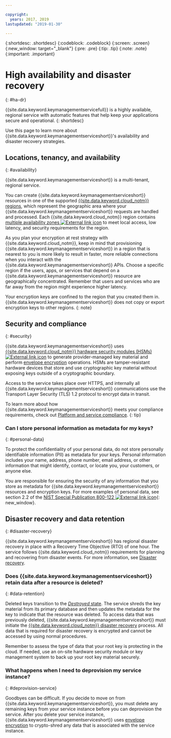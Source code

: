 ```yaml
---

copyright:
  years: 2017, 2019
lastupdated: "2019-01-30"

---
```


{:shortdesc: .shortdesc}
{:codeblock: .codeblock}
{:screen: .screen}
{:new_window: target="_blank"}
{:pre: .pre}
{:tip: .tip}
{:note: .note}
{:important: .important}

# High availability and disaster recovery
{: #ha-dr}

{{site.data.keyword.keymanagementservicefull}} is a highly available, regional service with automatic features that help keep your applications secure and operational.
{: shortdesc}

Use this page to learn more about {{site.data.keyword.keymanagementserviceshort}}'s availability and disaster recovery strategies.

## Locations, tenancy, and availability
{: #availability}

{{site.data.keyword.keymanagementserviceshort}} is a multi-tenant, regional service. 

You can create {{site.data.keyword.keymanagementserviceshort}} resources in one of the supported [{{site.data.keyword.cloud_notm}} regions](/docs/services/key-protect/regions.html), which represent the geographic area where your {{site.data.keyword.keymanagementserviceshort}} requests are handled and processed. Each {{site.data.keyword.cloud_notm}} region contains [multiple availability zones ![External link icon](../../icons/launch-glyph.svg "External link icon")](https://www.ibm.com/blogs/bluemix/2018/06/expansion-availability-zones-global-regions/) to meet local access, low latency, and security requirements for the region.

As you plan your encryption at rest strategy with {{site.data.keyword.cloud_notm}}, keep in mind that provisioning {{site.data.keyword.keymanagementserviceshort}} in a region that is nearest to you is more likely to result in faster, more reliable connections when you interact with the {{site.data.keyword.keymanagementserviceshort}} APIs. Choose a specific region if the users, apps, or services that depend on a {{site.data.keyword.keymanagementserviceshort}} resource are geographically concentrated. Remember that users and services who are far away from the region might experience higher latency. 

Your encryption keys are confined to the region that you created them in. {{site.data.keyword.keymanagementserviceshort}} does not copy or export encryption keys to other regions.
{: note}

## Security and compliance
{: #security}

{{site.data.keyword.keymanagementserviceshort}} uses [{{site.data.keyword.cloud_notm}} hardware security modules (HSMs) ![External link icon](../../icons/launch-glyph.svg "External link icon")](https://www.ibm.com/cloud/hardware-security-module) to generate provider-managed key material and perform [envelope encryption](/docs/services/key-protect/envelope-encryption.html) operations. HSMs are tamper-resistant hardware devices that store and use cryptographic key material without exposing keys outside of a cryptographic boundary.

Access to the service takes place over HTTPS, and internally all {{site.data.keyword.keymanagementserviceshort}} communications use the Transport Layer Security (TLS) 1.2 protocol to encrypt data in transit.

To learn more about how {{site.data.keyword.keymanagementserviceshort}} meets your compliance requirements, check out [Platform and service compliance](/docs/overview/security.html#compliancetable).
{: tip}

### Can I store personal information as metadata for my keys?
{: #personal-data}

To protect the confidentiality of your personal data, do not store personally identifiable information (PII) as metadata for your keys. Personal information includes your name, address, phone number, email address, or other information that might identify, contact, or locate you, your customers, or anyone else.

You are responsible for ensuring the security of any information that you store as metadata for {{site.data.keyword.keymanagementserviceshort}} resources and encryption keys. For more examples of personal data, see section 2.2 of the [NIST Special Publication 800-122 ![External link icon](../../icons/launch-glyph.svg "External link icon")](https://nvlpubs.nist.gov/nistpubs/Legacy/SP/nistspecialpublication800-122.pdf){: new_window}.

## Disaster recovery and data retention
{: #disaster-recovery}

{{site.data.keyword.keymanagementserviceshort}} has regional disaster recovery in place with a Recovery Time Objective (RTO) of one hour. The service follows {{site.data.keyword.cloud_notm}} requirements for planning and recovering from disaster events. For more information, see [Disaster recovery](/docs/overview/zero_downtime.html#disaster-recovery).

### Does {{site.data.keyword.keymanagementserviceshort}} retain data after a resource is deleted?
{: #data-retention}

Deleted keys transition to the [_Destroyed_ state](/docs/services/key-protect/concepts/key-states.html). The service shreds the key material from its primary database and then updates the metadata for the key to indicate that the resource was deleted. To access data that was previously deleted, {{site.data.keyword.keymanagementserviceshort}} must initiate the [{{site.data.keyword.cloud_notm}} disaster recovery](/docs/overview/zero_downtime.html#disaster-recovery) process. All data that is required for disaster recovery is encrypted and cannot be accessed by using normal procedures. 

Remember to assess the type of data that your root key is protecting in the cloud. If needed, use an on-site hardware security module or key management system to back up your root key material securely.

### What happens when I need to deprovision my service instance?
{: #deprovision-service}

Goodbyes can be difficult. If you decide to move on from {{site.data.keyword.keymanagementserviceshort}}, you must delete any remaining keys from your service instance before you can deprovision the service. After you delete your service instance, {{site.data.keyword.keymanagementserviceshort}} uses [envelope encryption](/docs/services/key-protect/concepts/envelope-encryption.html) to crypto-shred any data that is associated with the service instance. 
